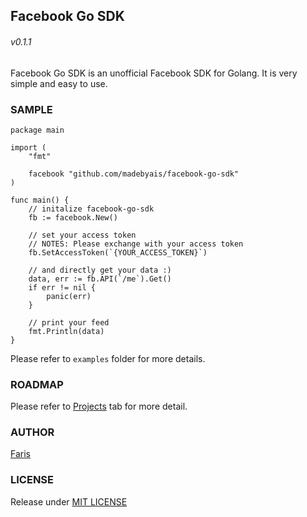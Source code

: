 Facebook Go SDK
------------------------
###### v0.1.1

Facebook Go SDK is an unofficial Facebook SDK for Golang.
It is very simple and easy to use.

### SAMPLE

```
package main

import (
	"fmt"

	facebook "github.com/madebyais/facebook-go-sdk"
)

func main() {
	// initalize facebook-go-sdk
	fb := facebook.New()

	// set your access token
	// NOTES: Please exchange with your access token
	fb.SetAccessToken(`{YOUR_ACCESS_TOKEN}`)

	// and directly get your data :)
	data, err := fb.API(`/me`).Get()
	if err != nil {
		panic(err)
	}

	// print your feed
	fmt.Println(data)
}

```

Please refer to `examples` folder for more details.

### ROADMAP

Please refer to [Projects](https://github.com/madebyais/facebook-go-sdk/projects/1) tab for more detail.

### AUTHOR

[Faris](madebyais@gmail.com)

### LICENSE

Release under [MIT LICENSE](https://github.com/madebyais/facebook-go-sdk/blob/master/LICENSE)
